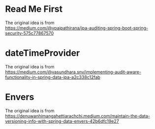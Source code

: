 # Read Me First

The original idea is from  
https://medium.com/@vpaipathirana/jpa-auditing-spring-boot-spring-security-575c77867570

# dateTimeProvider

The original idea is from  
https://medium.com/@vasundhara.snv/implementing-audit-aware-functionality-in-spring-data-jpa-a2c338c12fab

# Envers

The original idea is from  
https://denuwanhimangahettiarachchi.medium.com/maintain-the-data-versioning-info-with-spring-data-envers-42b6dfc19e27


